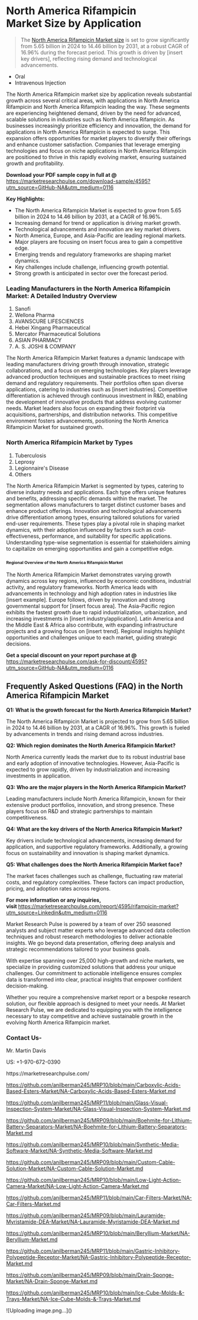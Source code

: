 <h1>North America Rifampicin Market&nbsp;Size by Application</h1><blockquote><p>The <a href="https://marketresearchpulse.com/download-sample/4595?utm_source=GitHub-NA&amp;utm_medium=0116">North America Rifampicin Market size</a> is set to grow significantly from 5.65 billion in 2024 to 14.46 billion by 2031, at a robust CAGR of 16.96% during the forecast period. This growth is driven by [insert key drivers], reflecting rising demand and technological advancements.</p></blockquote><ul><li>Oral<li> Intravenous Injection</li></ul><p>The North America Rifampicin market size by application reveals substantial growth across several critical areas, with applications in North America Rifampicin and North America Rifampicin leading the way. These segments are experiencing heightened demand, driven by the need for advanced, scalable solutions in industries such as North America Rifampicin. As businesses increasingly prioritize efficiency and innovation, the demand for applications in North America Rifampicin is expected to surge. This expansion offers opportunities for market players to diversify their offerings and enhance customer satisfaction. Companies that leverage emerging technologies and focus on niche applications in North America Rifampicin are positioned to thrive in this rapidly evolving market, ensuring sustained growth and profitability.</p><p><strong>Download your PDF sample copy in full at @ </strong><a href="https://marketresearchpulse.com/download-sample/4595?utm_source=GitHub-NA&amp;utm_medium=0116">https://marketresearchpulse.com/download-sample/4595?utm_source=GitHub-NA&amp;utm_medium=0116</a></p><p><strong>Key Highlights: </strong></p><ul><li>The North America Rifampicin Market is expected to grow from 5.65 billion in 2024 to 14.46 billion by 2031, at a CAGR of 16.96%.</li><li>Increasing demand for trend or application is driving market growth.</li><li>Technological advancements and innovation are key market drivers.</li><li>North America, Europe, and Asia-Pacific are leading regional markets.</li><li>Major players are focusing on insert focus area to gain a competitive edge.</li><li>Emerging trends and regulatory frameworks are shaping market dynamics.</li><li>Key challenges include challenge, influencing growth potential.</li><li>Strong growth is anticipated in sector over the forecast period.</li></ul><h3>Leading Manufacturers in the North America Rifampicin Market: A Detailed Industry Overview</h3><ol><li>Sanofi</li><li>Wellona Pharma</li><li>AVANSCURE LIFESCIENCES</li><li>Hebei Xingang Pharmaceutical</li><li>Mercator Pharmaceutical Solutions</li><li>ASIAN PHARMACY</li><li>A. S. JOSHI & COMPANY</li></ol><div class="flex max-w-full flex-col flex-grow"><div class="min-h-8 text-message flex w-full flex-col items-end gap-2 whitespace-normal break-words [.text-message+&amp;]:mt-5" dir="auto" data-message-author-role="assistant" data-message-id="fd8432e4-4910-450d-b182-61b7bfb0a01f" data-message-model-slug="gpt-4o"><div class="flex w-full flex-col gap-1 empty:hidden first:pt-[3px]"><div class="markdown prose w-full break-words dark:prose-invert light"><p>The North America Rifampicin Market features a dynamic landscape with leading manufacturers driving growth through innovation, strategic collaborations, and a focus on emerging technologies. Key players leverage advanced production techniques and sustainable practices to meet rising demand and regulatory requirements. Their portfolios often span diverse applications, catering to industries such as [insert industries]. Competitive differentiation is achieved through continuous investment in R&amp;D, enabling the development of innovative products that address evolving customer needs. Market leaders also focus on expanding their footprint via acquisitions, partnerships, and distribution networks. This competitive environment fosters advancements, positioning the North America Rifampicin Market for sustained growth.</p></div></div></div></div><h3>North America Rifampicin Market by Types</h3><ol><li>Tuberculosis<li> Leprosy<li> Legionnaire's Disease<li> Others</li></ol><div class="flex max-w-full flex-col flex-grow"><div class="min-h-8 text-message flex w-full flex-col items-end gap-2 whitespace-normal break-words [.text-message+&amp;]:mt-5" dir="auto" data-message-author-role="assistant" data-message-id="084470be-0bb7-4664-bddf-5156b4f41249" data-message-model-slug="gpt-4o-mini"><div class="flex w-full flex-col gap-1 empty:hidden first:pt-[3px]"><div class="markdown prose w-full break-words dark:prose-invert light"><p>The North America Rifampicin Market is segmented by types, catering to diverse industry needs and applications. Each type offers unique features and benefits, addressing specific demands within the market. The segmentation allows manufacturers to target distinct customer bases and enhance product offerings. Innovation and technological advancements drive differentiation among types, ensuring tailored solutions for varied end-user requirements. These types play a pivotal role in shaping market dynamics, with their adoption influenced by factors such as cost-effectiveness, performance, and suitability for specific applications. Understanding type-wise segmentation is essential for stakeholders aiming to capitalize on emerging opportunities and gain a competitive edge.</p></div></div></div></div><h3><span style="font-size: 11px;">Regional Overview of the North America Rifampicin Market</span></h3><div class="flex max-w-full flex-col flex-grow"><div class="min-h-8 text-message flex w-full flex-col items-end gap-2 whitespace-normal break-words [.text-message+&amp;]:mt-5" dir="auto" data-message-author-role="assistant" data-message-id="e9038762-ce64-4e30-91c9-9bd413514231" data-message-model-slug="gpt-4o-mini"><div class="flex w-full flex-col gap-1 empty:hidden first:pt-[3px]"><div class="markdown prose w-full break-words dark:prose-invert light"><p>The North America Rifampicin Market demonstrates varying growth dynamics across key regions, influenced by economic conditions, industrial activity, and regulatory frameworks. North America leads with advancements in technology and high adoption rates in industries like [insert example]. Europe follows, driven by innovation and strong governmental support for [insert focus area]. The Asia-Pacific region exhibits the fastest growth due to rapid industrialization, urbanization, and increasing investments in [insert industry/application]. Latin America and the Middle East &amp; Africa also contribute, with expanding infrastructure projects and a growing focus on [insert trend]. Regional insights highlight opportunities and challenges unique to each market, guiding strategic decisions.</p></div></div></div></div><p><strong>Get a special discount on your report purchase at @ </strong><a href="https://marketresearchpulse.com/ask-for-discount/4595?utm_source=GitHub-NA&amp;utm_medium=0116">https://marketresearchpulse.com/ask-for-discount/4595?utm_source=GitHub-NA&amp;utm_medium=0116</a></p><h2>Frequently Asked Questions (FAQ) in the North America Rifampicin Market</h2><p><strong>Q1: What is the growth forecast for the North America Rifampicin Market?</strong></p><p>The North America Rifampicin Market is projected to grow from 5.65 billion in 2024 to 14.46 billion by 2031, at a CAGR of 16.96%. This growth is fueled by advancements in trends and rising demand across industries.</p><p><strong>Q2: Which region dominates the North America Rifampicin Market?</strong></p><p>North America currently leads the market due to its robust industrial base and early adoption of innovative technologies. However, Asia-Pacific is expected to grow rapidly, driven by industrialization and increasing investments in application.</p><p><strong>Q3: Who are the major players in the North America Rifampicin Market?</strong></p><p>Leading manufacturers include North America Rifampicin, known for their extensive product portfolios, innovation, and strong presence. These players focus on R&amp;D and strategic partnerships to maintain competitiveness.</p><p><strong>Q4: What are the key drivers of the North America Rifampicin Market?</strong></p><p>Key drivers include technological advancements, increasing demand for application, and supportive regulatory frameworks. Additionally, a growing focus on sustainability and innovation is shaping market dynamics.</p><p><strong>Q5: What challenges does the North America Rifampicin Market face?</strong></p><p>The market faces challenges such as challenge, fluctuating raw material costs, and regulatory complexities. These factors can impact production, pricing, and adoption rates across regions.</p><p><strong>For more information or any inquiries, visit&nbsp;</strong><a href="https://marketresearchpulse.com/report/4595/rifampicin-market?utm_source=Linkedin&utm_medium=0116">https://marketresearchpulse.com/report/4595/rifampicin-market?utm_source=Linkedin&utm_medium=0116</a></p><p>Market Research Pulse is powered by a team of over 250 seasoned analysts and subject matter experts who leverage advanced data collection techniques and robust research methodologies to deliver actionable insights. We go beyond data presentation, offering deep analysis and strategic recommendations tailored to your business goals.</p><p>With expertise spanning over 25,000 high-growth and niche markets, we specialize in providing customized solutions that address your unique challenges. Our commitment to actionable intelligence ensures complex data is transformed into clear, practical insights that empower confident decision-making.</p><p>Whether you require a comprehensive market report or a bespoke research solution, our flexible approach is designed to meet your needs. At Market Research Pulse, we are dedicated to equipping you with the intelligence necessary to stay competitive and achieve sustainable growth in the evolving North America Rifampicin market.</p><h3><strong>Contact Us-</strong></h3><p>Mr. Martin Davis</p><p>US: +1-970-672-0390</p><p>https://marketresearchpulse.com/</p><p><a href="https://github.com/anilberman245/MRP10/blob/main/Carboxylic-Acids-Based-Esters-Market/NA-Carboxylic-Acids-Based-Esters-Market.md">https://github.com/anilberman245/MRP10/blob/main/Carboxylic-Acids-Based-Esters-Market/NA-Carboxylic-Acids-Based-Esters-Market.md</a></p><p><a href="https://github.com/anilberman245/MRP11/blob/main/Glass-Visual-Inspection-System-Market/NA-Glass-Visual-Inspection-System-Market.md">https://github.com/anilberman245/MRP11/blob/main/Glass-Visual-Inspection-System-Market/NA-Glass-Visual-Inspection-System-Market.md</a></p><p><a href="https://github.com/anilberman245/MRP09/blob/main/Boehmite-for-Lithium-Battery-Separators-Market/NA-Boehmite-for-Lithium-Battery-Separators-Market.md">https://github.com/anilberman245/MRP09/blob/main/Boehmite-for-Lithium-Battery-Separators-Market/NA-Boehmite-for-Lithium-Battery-Separators-Market.md</a></p><p><a href="https://github.com/anilberman245/MRP10/blob/main/Synthetic-Media-Software-Market/NA-Synthetic-Media-Software-Market.md">https://github.com/anilberman245/MRP10/blob/main/Synthetic-Media-Software-Market/NA-Synthetic-Media-Software-Market.md</a></p><p><a href="https://github.com/anilberman245/MRP09/blob/main/Custom-Cable-Solution-Market/NA-Custom-Cable-Solution-Market.md">https://github.com/anilberman245/MRP09/blob/main/Custom-Cable-Solution-Market/NA-Custom-Cable-Solution-Market.md</a></p><p><a href="https://github.com/anilberman245/MRP10/blob/main/Low-Light-Action-Camera-Market/NA-Low-Light-Action-Camera-Market.md">https://github.com/anilberman245/MRP10/blob/main/Low-Light-Action-Camera-Market/NA-Low-Light-Action-Camera-Market.md</a></p><p><a href="https://github.com/anilberman245/MRP11/blob/main/Car-Filters-Market/NA-Car-Filters-Market.md">https://github.com/anilberman245/MRP11/blob/main/Car-Filters-Market/NA-Car-Filters-Market.md</a></p><p><a href="https://github.com/anilberman245/MRP09/blob/main/Lauramide-Myristamide-DEA-Market/NA-Lauramide-Myristamide-DEA-Market.md">https://github.com/anilberman245/MRP09/blob/main/Lauramide-Myristamide-DEA-Market/NA-Lauramide-Myristamide-DEA-Market.md</a></p><p><a href="https://github.com/anilberman245/MRP10/blob/main/Beryllium-Market/NA-Beryllium-Market.md">https://github.com/anilberman245/MRP10/blob/main/Beryllium-Market/NA-Beryllium-Market.md</a></p><p><a href="https://github.com/anilberman245/MRP11/blob/main/Gastric-Inhibitory-Polypeptide-Receptor-Market/NA-Gastric-Inhibitory-Polypeptide-Receptor-Market.md">https://github.com/anilberman245/MRP11/blob/main/Gastric-Inhibitory-Polypeptide-Receptor-Market/NA-Gastric-Inhibitory-Polypeptide-Receptor-Market.md</a></p><p><a href="https://github.com/anilberman245/MRP09/blob/main/Drain-Sponge-Market/NA-Drain-Sponge-Market.md">https://github.com/anilberman245/MRP09/blob/main/Drain-Sponge-Market/NA-Drain-Sponge-Market.md</a></p><p><a href="https://github.com/anilberman245/MRP10/blob/main/Ice-Cube-Molds-&-Trays-Market/NA-Ice-Cube-Molds-&-Trays-Market.md">https://github.com/anilberman245/MRP10/blob/main/Ice-Cube-Molds-&-Trays-Market/NA-Ice-Cube-Molds-&-Trays-Market.md</a></p>
![Uploading image.png…]()
